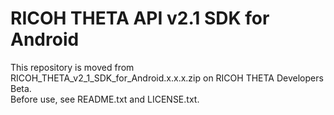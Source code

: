 # RICOH THETA API v2.1 SDK for Android

This repository is moved from RICOH_THETA_v2_1_SDK_for_Android.x.x.x.zip on RICOH THETA Developers Beta.  
Before use, see README.txt and LICENSE.txt.
